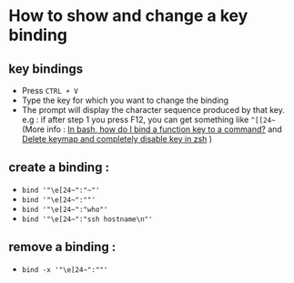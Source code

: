 # How to show and change a key binding

## key bindings
* Press `CTRL + V`
* Type the key for which you want to change the binding
* The prompt will display the character sequence produced by that key. 
e.g : if after step 1 you press F12, you can get something like `^[[24~` 
(More info : [In bash, how do I bind a function key to a command?](https://stackoverflow.com/a/4201274/2309958) and [Delete keymap and completely disable key in zsh](https://unix.stackexchange.com/a/320432/220566) )

## create a binding : 
* `bind '"\e[24~":"~"'`
* `bind '"\e[24~":""'`
* `bind '"\e[24~":"who"'`
* `bind '"\e[24~":"ssh hostname\n"'`

## remove a binding : 
* `bind -x '"\e[24~":""'`